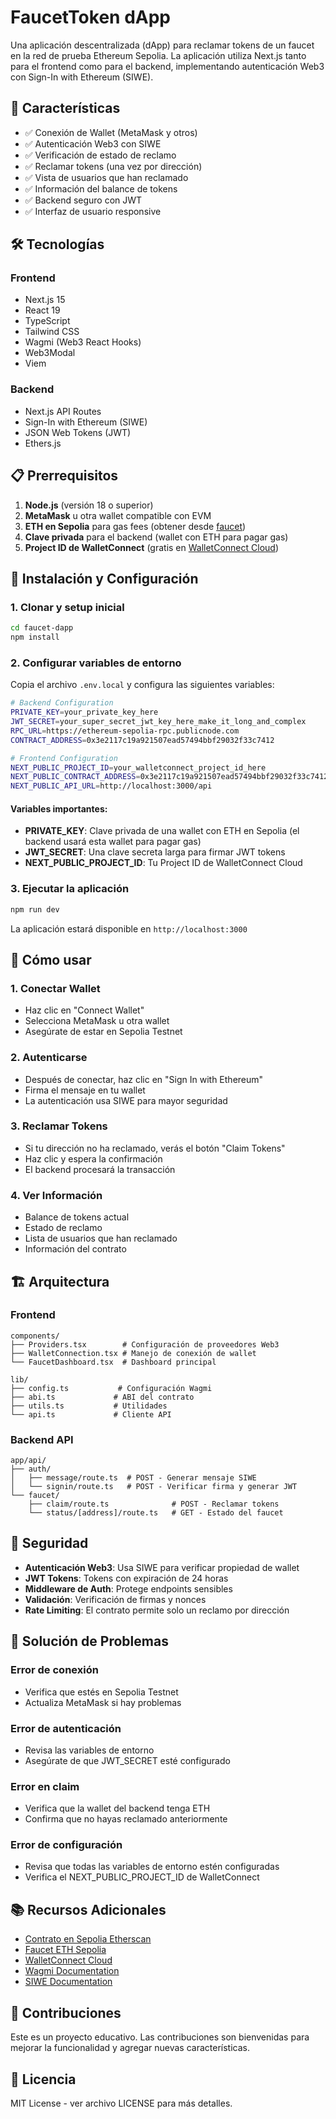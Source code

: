 # FaucetToken dApp

Una aplicación descentralizada (dApp) para reclamar tokens de un faucet en la red de prueba Ethereum Sepolia. La aplicación utiliza Next.js tanto para el frontend como para el backend, implementando autenticación Web3 con Sign-In with Ethereum (SIWE).

## 🚀 Características

- ✅ Conexión de Wallet (MetaMask y otros)
- ✅ Autenticación Web3 con SIWE
- ✅ Verificación de estado de reclamo
- ✅ Reclamar tokens (una vez por dirección)
- ✅ Vista de usuarios que han reclamado
- ✅ Información del balance de tokens
- ✅ Backend seguro con JWT
- ✅ Interfaz de usuario responsive

## 🛠 Tecnologías

### Frontend
- Next.js 15
- React 19
- TypeScript
- Tailwind CSS
- Wagmi (Web3 React Hooks)
- Web3Modal
- Viem

### Backend
- Next.js API Routes
- Sign-In with Ethereum (SIWE)
- JSON Web Tokens (JWT)
- Ethers.js

## 📋 Prerrequisitos

1. **Node.js** (versión 18 o superior)
2. **MetaMask** u otra wallet compatible con EVM
3. **ETH en Sepolia** para gas fees (obtener desde [faucet](https://cloud.google.com/application/web3/faucet/ethereum/sepolia))
4. **Clave privada** para el backend (wallet con ETH para pagar gas)
5. **Project ID de WalletConnect** (gratis en [WalletConnect Cloud](https://cloud.walletconnect.com))

## 🔧 Instalación y Configuración

### 1. Clonar y setup inicial

```bash
cd faucet-dapp
npm install
```

### 2. Configurar variables de entorno

Copia el archivo `.env.local` y configura las siguientes variables:

```bash
# Backend Configuration
PRIVATE_KEY=your_private_key_here
JWT_SECRET=your_super_secret_jwt_key_here_make_it_long_and_complex
RPC_URL=https://ethereum-sepolia-rpc.publicnode.com
CONTRACT_ADDRESS=0x3e2117c19a921507ead57494bbf29032f33c7412

# Frontend Configuration
NEXT_PUBLIC_PROJECT_ID=your_walletconnect_project_id_here
NEXT_PUBLIC_CONTRACT_ADDRESS=0x3e2117c19a921507ead57494bbf29032f33c7412
NEXT_PUBLIC_API_URL=http://localhost:3000/api
```

#### Variables importantes:

- **PRIVATE_KEY**: Clave privada de una wallet con ETH en Sepolia (el backend usará esta wallet para pagar gas)
- **JWT_SECRET**: Una clave secreta larga para firmar JWT tokens
- **NEXT_PUBLIC_PROJECT_ID**: Tu Project ID de WalletConnect Cloud

### 3. Ejecutar la aplicación

```bash
npm run dev
```

La aplicación estará disponible en `http://localhost:3000`

## 🎯 Cómo usar

### 1. Conectar Wallet
- Haz clic en "Connect Wallet"
- Selecciona MetaMask u otra wallet
- Asegúrate de estar en Sepolia Testnet

### 2. Autenticarse
- Después de conectar, haz clic en "Sign In with Ethereum"
- Firma el mensaje en tu wallet
- La autenticación usa SIWE para mayor seguridad

### 3. Reclamar Tokens
- Si tu dirección no ha reclamado, verás el botón "Claim Tokens"
- Haz clic y espera la confirmación
- El backend procesará la transacción

### 4. Ver Información
- Balance de tokens actual
- Estado de reclamo
- Lista de usuarios que han reclamado
- Información del contrato

## 🏗 Arquitectura

### Frontend
```
components/
├── Providers.tsx        # Configuración de proveedores Web3
├── WalletConnection.tsx # Manejo de conexión de wallet
└── FaucetDashboard.tsx  # Dashboard principal

lib/
├── config.ts           # Configuración Wagmi
├── abi.ts             # ABI del contrato
├── utils.ts           # Utilidades
└── api.ts             # Cliente API
```

### Backend API
```
app/api/
├── auth/
│   ├── message/route.ts  # POST - Generar mensaje SIWE
│   └── signin/route.ts   # POST - Verificar firma y generar JWT
└── faucet/
    ├── claim/route.ts              # POST - Reclamar tokens
    └── status/[address]/route.ts   # GET - Estado del faucet
```

## 🔐 Seguridad

- **Autenticación Web3**: Usa SIWE para verificar propiedad de wallet
- **JWT Tokens**: Tokens con expiración de 24 horas
- **Middleware de Auth**: Protege endpoints sensibles
- **Validación**: Verificación de firmas y nonces
- **Rate Limiting**: El contrato permite solo un reclamo por dirección

## 🚨 Solución de Problemas

### Error de conexión
- Verifica que estés en Sepolia Testnet
- Actualiza MetaMask si hay problemas

### Error de autenticación
- Revisa las variables de entorno
- Asegúrate de que JWT_SECRET esté configurado

### Error en claim
- Verifica que la wallet del backend tenga ETH
- Confirma que no hayas reclamado anteriormente

### Error de configuración
- Revisa que todas las variables de entorno estén configuradas
- Verifica el NEXT_PUBLIC_PROJECT_ID de WalletConnect

## 📚 Recursos Adicionales

- [Contrato en Sepolia Etherscan](https://sepolia.etherscan.io/address/0x3e2117c19a921507ead57494bbf29032f33c7412#code)
- [Faucet ETH Sepolia](https://cloud.google.com/application/web3/faucet/ethereum/sepolia)
- [WalletConnect Cloud](https://cloud.walletconnect.com)
- [Wagmi Documentation](https://wagmi.sh/)
- [SIWE Documentation](https://docs.login.xyz/)

## 🤝 Contribuciones

Este es un proyecto educativo. Las contribuciones son bienvenidas para mejorar la funcionalidad y agregar nuevas características.

## 📝 Licencia

MIT License - ver archivo LICENSE para más detalles.
